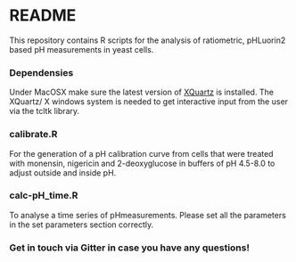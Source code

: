 # README 

This repository contains R scripts for the analysis of ratiometric, pHLuorin2 based pH measurements in yeast cells.

### Dependensies
Under MacOSX make sure the latest version of [XQuartz](http://www.xquartz.org/) is installed. The XQuartz/ X windows system is needed to get interactive input from the user via the tcltk library.

### calibrate.R
For the generation of a pH calibration curve from cells that were treated with monensin, nigericin and 2-deoxyglucose in buffers of pH 4.5-8.0 to adjust outside and inside pH.

### calc-pH_time.R
To analyse a time series of pHmeasurements. Please set all the parameters in the set parameters section correctly.

### Get in touch via Gitter in case you have any questions!